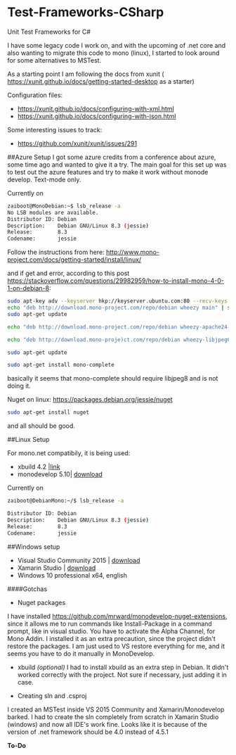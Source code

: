 # Test-Frameworks-CSharp
Unit Test Frameworks for C#

I have some legacy code I work on, and with the upcoming of .net core and also wanting to migrate this code to mono (linux), I started to look around
for some alternatives to MSTest. 

As a starting point I am following the docs from xunit ( https://xunit.github.io/docs/getting-started-desktop as a starter)

Configuration files:

* https://xunit.github.io/docs/configuring-with-xml.html
* https://xunit.github.io/docs/configuring-with-json.html

Some interesting issues to track:

* https://github.com/xunit/xunit/issues/291

##Azure Setup
I got some azure credits from a conference about azure, some time ago and wanted to give it a try. The main goal for this set up was to test out the azure features and try to make it work without monode develop. Text-mode only.


Currently on

```sh
zaiboot@MonoDebian:~$ lsb_release -a
No LSB modules are available.
Distributor ID: Debian
Description:    Debian GNU/Linux 8.3 (jessie)
Release:        8.3
Codename:       jessie

```




Follow the instructions from here:
http://www.mono-project.com/docs/getting-started/install/linux/

and if get and error, according to this post https://stackoverflow.com/questions/29982959/how-to-install-mono-4-0-1-on-debian-8:


```sh
sudo apt-key adv --keyserver hkp://keyserver.ubuntu.com:80 --recv-keys 3FA7E0328081BFF6A14DA29AA6A19B38D3D831EF
echo "deb http://download.mono-project.com/repo/debian wheezy main" | sudo tee /etc/apt/sources.list.d/mono-xamarin.list
sudo apt-get update

echo "deb http://download.mono-project.com/repo/debian wheezy-apache24-compat main" | sudo tee -a /etc/apt/sources.list.d/mono-xamarin.list

echo "deb http://download.mono-proje)ct.com/repo/debian wheezy-libjpeg62-compat main" | sudo tee -a /etc/apt/sources.list.d/mono-xamarin.list

sudo apt-get update

sudo apt-get install mono-complete
```
basically it seems that mono-complete should require libjpeg8 and is not doing it.

Nuget on linux: https://packages.debian.org/jessie/nuget
```sh
sudo apt-get install nuget
```
and all should be good.


##Linux Setup

For mono.net compatibily, it is being used:

* xbuild 4.2 |[link](http://www.mono-project.com/docs/tools+libraries/tools/xbuild/)
* monodevelop 5.10| [download](http://www.monodevelop.com/download/)


Currently on

```sh
zaiboot@DebianMono:~/$ lsb_release -a

Distributor ID: Debian
Description:    Debian GNU/Linux 8.3 (jessie)
Release:        8.3
Codename:       jessie
```

##Windows setup

* Visual Studio Community 2015 | [download](https://www.visualstudio.com/en-us/products/visual-studio-community-vs.aspx)
* Xamarin Studio | [download](http://www.monodevelop.com/download/)
* Windows 10 professional x64, english


####Gotchas

* Nuget packages

I have installed https://github.com/mrward/monodevelop-nuget-extensions, since it allows me to run commands like Install-Package in a command prompt, like in visual studio. You have to activate the Alpha Channel, for Mono Addin. I installed it as an extra precaution, since the project didn't restore the packages. I am just used to VS restore everything for me, and it seems you have to do it manually in MonoDevelop.

* xbuild *(optional)*
I had to install xbuild as an extra step in Debian. It didn't worked correctly with the project. Not sure if necessary, just adding it in case.

* Creating sln and .csproj

I created an MSTest inside VS 2015 Community and Xamarin/Monodevelop barked. I had to create the sln completely from scratch in Xamarin Studio (windows) and now all IDE's work fine. Looks like it is because of the version of .net framework should be 4.0 instead of 4.5.1



**To-Do**